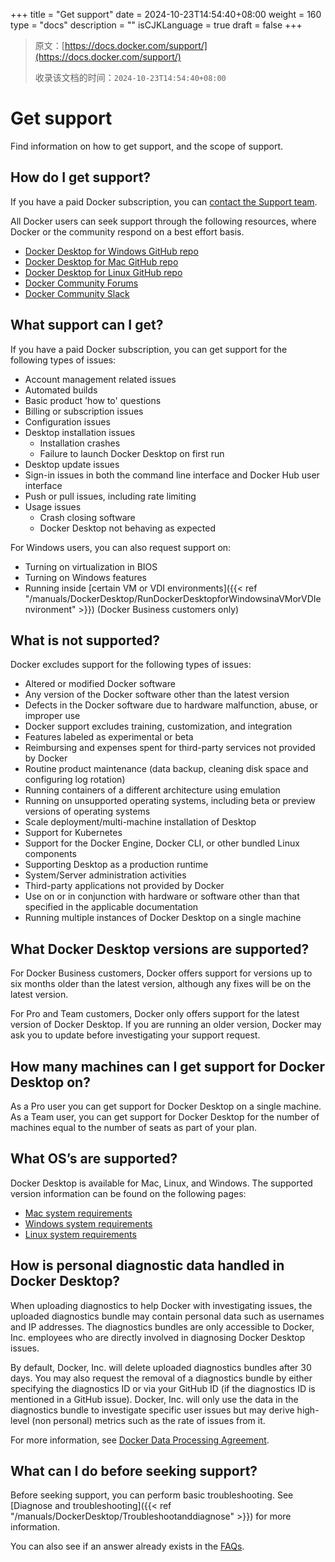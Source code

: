+++
title = "Get support"
date = 2024-10-23T14:54:40+08:00
weight = 160
type = "docs"
description = ""
isCJKLanguage = true
draft = false
+++

> 原文：[https://docs.docker.com/support/](https://docs.docker.com/support/)
>
> 收录该文档的时间：`2024-10-23T14:54:40+08:00`

# Get support

Find information on how to get support, and the scope of support.

## How do I get support?

If you have a paid Docker subscription, you can [contact the Support team](https://hub.docker.com/support/contact/).

All Docker users can seek support through the following resources, where Docker or the community respond on a best effort basis.

- [Docker Desktop for Windows GitHub repo](https://github.com/docker/for-win)
- [Docker Desktop for Mac GitHub repo](https://github.com/docker/for-mac)
- [Docker Desktop for Linux GitHub repo](https://github.com/docker/desktop-linux)
- [Docker Community Forums](https://forums.docker.com/)
- [Docker Community Slack](http://dockr.ly/comm-slack)

## What support can I get?

If you have a paid Docker subscription, you can get support for the following types of issues:

- Account management related issues
- Automated builds
- Basic product 'how to' questions
- Billing or subscription issues
- Configuration issues
- Desktop installation issues
  - Installation crashes
  - Failure to launch Docker Desktop on first run
- Desktop update issues
- Sign-in issues in both the command line interface and Docker Hub user interface
- Push or pull issues, including rate limiting
- Usage issues
  - Crash closing software
  - Docker Desktop not behaving as expected

For Windows users, you can also request support on:

- Turning on virtualization in BIOS
- Turning on Windows features
- Running inside [certain VM or VDI environments]({{< ref "/manuals/DockerDesktop/RunDockerDesktopforWindowsinaVMorVDIenvironment" >}}) (Docker Business customers only)

## What is not supported?

Docker excludes support for the following types of issues:

- Altered or modified Docker software
- Any version of the Docker software other than the latest version
- Defects in the Docker software due to hardware malfunction, abuse, or improper use
- Docker support excludes training, customization, and integration
- Features labeled as experimental or beta
- Reimbursing and expenses spent for third-party services not provided by Docker
- Routine product maintenance (data backup, cleaning disk space and configuring log rotation)
- Running containers of a different architecture using emulation
- Running on unsupported operating systems, including beta or preview versions of operating systems
- Scale deployment/multi-machine installation of Desktop
- Support for Kubernetes
- Support for the Docker Engine, Docker CLI, or other bundled Linux components
- Supporting Desktop as a production runtime
- System/Server administration activities
- Third-party applications not provided by Docker
- Use on or in conjunction with hardware or software other than that specified in the applicable documentation
- Running multiple instances of Docker Desktop on a single machine

## What Docker Desktop versions are supported?

For Docker Business customers, Docker offers support for versions up to six months older than the latest version, although any fixes will be on the latest version.

For Pro and Team customers, Docker only offers support for the latest version of Docker Desktop. If you are running an older version, Docker may ask you to update before investigating your support request.

## How many machines can I get support for Docker Desktop on?

As a Pro user you can get support for Docker Desktop on a single machine. As a Team user, you can get support for Docker Desktop for the number of machines equal to the number of seats as part of your plan.

## What OS’s are supported?

Docker Desktop is available for Mac, Linux, and Windows. The supported version information can be found on the following pages:

- [Mac system requirements](https://docs.docker.com/desktop/install/mac-install/#system-requirements)
- [Windows system requirements](https://docs.docker.com/desktop/install/windows-install/#system-requirements)
- [Linux system requirements](https://docs.docker.com/desktop/install/linux/#system-requirements)

## How is personal diagnostic data handled in Docker Desktop?

When uploading diagnostics to help Docker with investigating issues, the uploaded diagnostics bundle may contain personal data such as usernames and IP addresses. The diagnostics bundles are only accessible to Docker, Inc. employees who are directly involved in diagnosing Docker Desktop issues.

By default, Docker, Inc. will delete uploaded diagnostics bundles after 30 days. You may also request the removal of a diagnostics bundle by either specifying the diagnostics ID or via your GitHub ID (if the diagnostics ID is mentioned in a GitHub issue). Docker, Inc. will only use the data in the diagnostics bundle to investigate specific user issues but may derive high-level (non personal) metrics such as the rate of issues from it.

For more information, see [Docker Data Processing Agreement](https://www.docker.com/legal/data-processing-agreement).

## What can I do before seeking support?

Before seeking support, you can perform basic troubleshooting. See [Diagnose and troubleshooting]({{< ref "/manuals/DockerDesktop/Troubleshootanddiagnose" >}}) for more information.

You can also see if an answer already exists in the [FAQs](https://docs.docker.com/tags/faq/).
